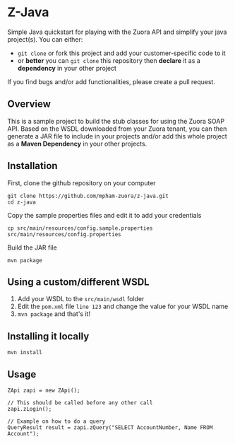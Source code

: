 Z-Java
======

Simple Java quickstart for playing with the Zuora API and simplify your java project(s). You can either:

* `git clone` or fork this project and add your customer-specific code to it
* or **better** you can `git clone` this repository then **declare** it as a **dependency** in your other project

If you find bugs and/or add functionalities, please create a pull request.


Overview
--------

This is a sample project to build the stub classes for using the Zuora SOAP API. Based on the WSDL
downloaded from your Zuora tenant, you can then generate a JAR file to include in your projects and/or
add this whole project as a **Maven Dependency** in your other projects.


Installation
------------

First, clone the github repository on your computer

    git clone https://github.com/mpham-zuora/z-java.git
    cd z-java

Copy the sample properties files and edit it to add your credentials

    cp src/main/resources/config.sample.properties src/main/resources/config.properties

Build the JAR file

    mvn package


Using a custom/different WSDL
-----------------------------

1. Add your WSDL to the `src/main/wsdl` folder
2. Edit the `pom.xml` file `line 123` and change the value for your WSDL name
3. `mvn package` and that's it!


Installing it locally
---------------------

    mvn install


Usage
-----

    ZApi zapi = new ZApi();

    // This should be called before any other call
    zapi.zLogin();

    // Example on how to do a query
    QueryResult result = zapi.zQuery("SELECT AccountNumber, Name FROM Account");

